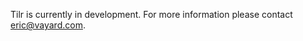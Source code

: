 Tilr is currently in development. For more information please contact <a href="mailto:eric@vayard.com">eric@vayard.com</a>.
